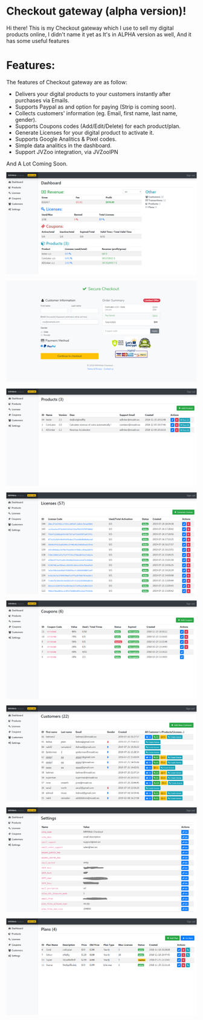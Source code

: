 # Checkout gateway (alpha version)!
Hi there!
This is my Checkout gateway which I use to sell my digital products online, I didn't name it yet as It's in ALPHA version as well, And it has some useful features
# Features:
The features of Checkout gateway are as follow:
- Delivers your digital products to your customers instantly after purchases via Emails.
- Supports Paypal as and option for paying (Strip is coming soon).
- Collects customers' information (eg. Email, first name, last name, gender).
- Supports Coupons codes (Add/Edit/Delete) for each product/plan.
- Generate Licenses for your digital product to activate it.
- Supports Google Analitics & Pixel codes.
- Simple data analitics in the dashboard.
- Support JVZoo integration, via JVZooIPN

And A Lot Coming Soon.

![](https://raw.githubusercontent.com/medram/gateway/master/wiki_stuff/1.PNG)

![](https://raw.githubusercontent.com/medram/gateway/master/wiki_stuff/7.PNG)

![](https://raw.githubusercontent.com/medram/gateway/master/wiki_stuff/2.PNG)

![](https://raw.githubusercontent.com/medram/gateway/master/wiki_stuff/3.PNG)

![](https://raw.githubusercontent.com/medram/gateway/master/wiki_stuff/4.PNG)

![](https://raw.githubusercontent.com/medram/gateway/master/wiki_stuff/5.PNG)

![](https://raw.githubusercontent.com/medram/gateway/master/wiki_stuff/6.PNG)

![](https://raw.githubusercontent.com/medram/gateway/master/wiki_stuff/8.PNG)

